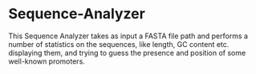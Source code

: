 # Sequence-Analyzer
This Sequence Analyzer takes as input a FASTA file path and performs a number of statistics on the sequences, like length, GC content etc. displaying them, and trying to guess the presence and position of some well-known promoters.
